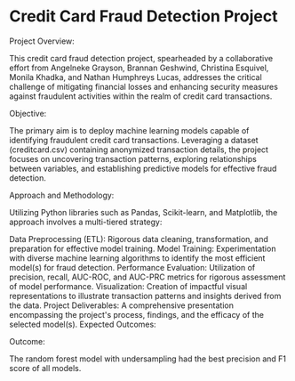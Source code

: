 # Credit Card Fraud Detection Project 
Project Overview:

This credit card fraud detection project, spearheaded by a collaborative effort from Angelneke Grayson, Brannan Geshwind, Christina Esquivel, Monila Khadka, and Nathan Humphreys Lucas, addresses the critical challenge of mitigating financial losses and enhancing security measures against fraudulent activities within the realm of credit card transactions.

Objective:

The primary aim is to deploy machine learning models capable of identifying fraudulent credit card transactions. Leveraging a dataset (creditcard.csv) containing anonymized transaction details, the project focuses on uncovering transaction patterns, exploring relationships between variables, and establishing predictive models for effective fraud detection.

Approach and Methodology:

Utilizing Python libraries such as Pandas, Scikit-learn, and Matplotlib, the approach involves a multi-tiered strategy:

Data Preprocessing (ETL): Rigorous data cleaning, transformation, and preparation for effective model training.
Model Training: Experimentation with diverse machine learning algorithms to identify the most efficient model(s) for fraud detection.
Performance Evaluation: Utilization of precision, recall, AUC-ROC, and AUC-PRC metrics for rigorous assessment of model performance.
Visualization: Creation of impactful visual representations to illustrate transaction patterns and insights derived from the data.
Project Deliverables: A comprehensive presentation encompassing the project's process, findings, and the efficacy of the selected model(s).
Expected Outcomes:

Outcome: 

The random forest model with undersampling had the best precision and F1 score of all models.


